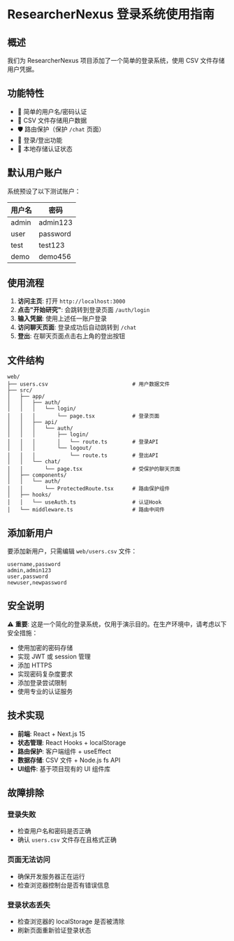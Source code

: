 # ResearcherNexus 登录系统使用指南

## 概述

我们为 ResearcherNexus 项目添加了一个简单的登录系统，使用 CSV 文件存储用户凭据。

## 功能特性

- 🔐 简单的用户名/密码认证
- 📁 CSV 文件存储用户数据
- 🛡️ 路由保护（保护 `/chat` 页面）
- 🚪 登录/登出功能
- 💾 本地存储认证状态

## 默认用户账户

系统预设了以下测试账户：

| 用户名 | 密码     |
|--------|----------|
| admin  | admin123 |
| user   | password |
| test   | test123  |
| demo   | demo456  |

## 使用流程

1. **访问主页**: 打开 `http://localhost:3000`
2. **点击"开始研究"**: 会跳转到登录页面 `/auth/login`
3. **输入凭据**: 使用上述任一账户登录
4. **访问聊天页面**: 登录成功后自动跳转到 `/chat`
5. **登出**: 在聊天页面点击右上角的登出按钮

## 文件结构

```
web/
├── users.csv                           # 用户数据文件
├── src/
│   ├── app/
│   │   ├── auth/
│   │   │   └── login/
│   │   │       └── page.tsx            # 登录页面
│   │   ├── api/
│   │   │   └── auth/
│   │   │       ├── login/
│   │   │       │   └── route.ts        # 登录API
│   │   │       └── logout/
│   │   │           └── route.ts        # 登出API
│   │   └── chat/
│   │       └── page.tsx                # 受保护的聊天页面
│   ├── components/
│   │   └── auth/
│   │       └── ProtectedRoute.tsx      # 路由保护组件
│   ├── hooks/
│   │   └── useAuth.ts                  # 认证Hook
│   └── middleware.ts                   # 路由中间件
```

## 添加新用户

要添加新用户，只需编辑 `web/users.csv` 文件：

```csv
username,password
admin,admin123
user,password
newuser,newpassword
```

## 安全说明

⚠️ **重要**: 这是一个简化的登录系统，仅用于演示目的。在生产环境中，请考虑以下安全措施：

- 使用加密的密码存储
- 实现 JWT 或 session 管理
- 添加 HTTPS
- 实现密码复杂度要求
- 添加登录尝试限制
- 使用专业的认证服务

## 技术实现

- **前端**: React + Next.js 15
- **状态管理**: React Hooks + localStorage
- **路由保护**: 客户端组件 + useEffect
- **数据存储**: CSV 文件 + Node.js fs API
- **UI组件**: 基于项目现有的 UI 组件库

## 故障排除

### 登录失败
- 检查用户名和密码是否正确
- 确认 `users.csv` 文件存在且格式正确

### 页面无法访问
- 确保开发服务器正在运行
- 检查浏览器控制台是否有错误信息

### 登录状态丢失
- 检查浏览器的 localStorage 是否被清除
- 刷新页面重新验证登录状态 